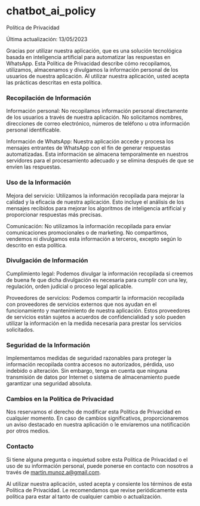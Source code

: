 # chatbot_ai_policy
Política de Privacidad

Última actualización: 13/05/2023

Gracias por utilizar nuestra aplicación, que es una solución tecnológica basada en inteligencia artificial para automatizar las respuestas en WhatsApp. Esta Política de Privacidad describe cómo recopilamos, utilizamos, almacenamos y divulgamos la información personal de los usuarios de nuestra aplicación. Al utilizar nuestra aplicación, usted acepta las prácticas descritas en esta política.

### Recopilación de Información

Información personal: No recopilamos información personal directamente de los usuarios a través de nuestra aplicación. No solicitamos nombres, direcciones de correo electrónico, números de teléfono u otra información personal identificable.

Información de WhatsApp: Nuestra aplicación accede y procesa los mensajes entrantes de WhatsApp con el fin de generar respuestas automatizadas. Esta información se almacena temporalmente en nuestros servidores para el procesamiento adecuado y se elimina después de que se envíen las respuestas.

### Uso de la Información

Mejora del servicio: Utilizamos la información recopilada para mejorar la calidad y la eficacia de nuestra aplicación. Esto incluye el análisis de los mensajes recibidos para mejorar los      algoritmos de inteligencia artificial y proporcionar respuestas más precisas.

Comunicación: No utilizamos la información recopilada para enviar comunicaciones promocionales o de marketing. No compartimos, vendemos ni divulgamos esta información a terceros, excepto según lo descrito en esta política.

### Divulgación de Información

Cumplimiento legal: Podemos divulgar la información recopilada si creemos de buena fe que dicha divulgación es necesaria para cumplir con una ley, regulación, orden judicial o proceso legal aplicable.

Proveedores de servicios: Podemos compartir la información recopilada con proveedores de servicios externos que nos ayudan en el funcionamiento y mantenimiento de nuestra aplicación. Estos proveedores de servicios están sujetos a acuerdos de confidencialidad y solo pueden utilizar la información en la medida necesaria para prestar los servicios solicitados.

### Seguridad de la Información

Implementamos medidas de seguridad razonables para proteger la información recopilada contra accesos no autorizados, pérdida, uso indebido o alteración. Sin embargo, tenga en cuenta que ninguna transmisión de datos por Internet o sistema de almacenamiento puede garantizar una seguridad absoluta.

### Cambios en la Política de Privacidad

Nos reservamos el derecho de modificar esta Política de Privacidad en cualquier momento. En caso de cambios significativos, proporcionaremos un aviso destacado en nuestra aplicación o le enviaremos una notificación por otros medios.

### Contacto

Si tiene alguna pregunta o inquietud sobre esta Política de Privacidad o el uso de su información personal, puede ponerse en contacto con nosotros a través de martin.munoz.a@gmail.com.

Al utilizar nuestra aplicación, usted acepta y consiente los términos de esta Política de Privacidad. Le recomendamos que revise periódicamente esta política para estar al tanto de cualquier cambio o actualización.
